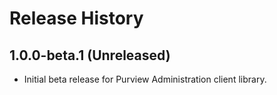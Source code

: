 # Release History

## 1.0.0-beta.1 (Unreleased)

- Initial beta release for Purview Administration client library.
